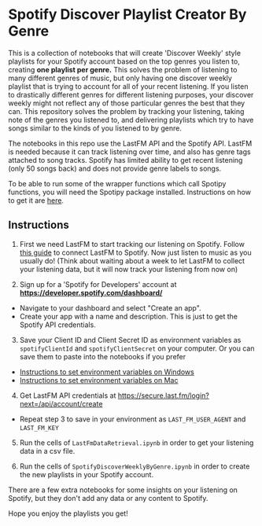 # Spotify Discover Playlist Creator By Genre
This is a collection of notebooks that will create 'Discover Weekly' style playlists for your Spotify account based on the top genres you listen to, creating **one playlist per genre.** This solves the problem of listening to many different genres of music, but only having one discover weekly playlist that is trying to account for all of your recent listening. If you listen to drastically different genres for different listening purposes, your discover weekly might not reflect any of those particular genres the best that they can. This repository solves the problem by tracking your listening, taking note of the genres you listened to, and delivering playlists which try to have songs similar to the kinds of you listened to by genre. 

The notebooks in this repo use the LastFM API and the Spotify API. LastFM is needed because it can track listening over time, and also has genre tags attached to song tracks. Spotify has limited ability to get recent listening (only 50 songs back) and does not provide genre labels to songs. 

To be able to run some of the wrapper functions which call Spotipy functions, you will need the Spotipy package installed. Instructions on how to get it are [here](https://spotipy.readthedocs.io/en/2.16.1/#installation). 

## Instructions
1. First we need LastFM to start tracking our listening on Spotify. Follow [this guide](https://community.spotify.com/t5/Spotify-Answers/How-can-I-connect-Spotify-to-Last-fm/ta-p/4795301) to connect LastFM to Spotify. Now just listen to music as you usually do! (Think about waiting about a week to let LastFM to collect your listening data, but it will now track your listening from now on) 

2. Sign up for a 'Spotify for Developers' account at **https://developer.spotify.com/dashboard/**
- Navigate to your dashboard and select "Create an app".
- Create your app with a name and description. This is just to get the Spotify API credentials. 

3. Save your Client ID and Client Secret ID as environment variables as ```spotifyClientId``` and ```spotifyClientSecret``` on your computer. Or you can save them to paste into the notebooks if you prefer
- [Instructions to set environment variables on Windows](https://docs.oracle.com/en/database/oracle/r-enterprise/1.5.1/oread/creating-and-modifying-environment-variables-on-windows.html#GUID-DD6F9982-60D5-48F6-8270-A27EC53807D0)
- [Instructions to set environment variables on Mac](https://medium.com/@youngstone89/setting-up-environment-variables-in-mac-os-28e5941c771c)

4. Get LastFM API credentials at https://secure.last.fm/login?next=/api/account/create
- Repeat step 3 to save in your environment as ```LAST_FM_USER_AGENT``` and ```LAST_FM_KEY```

5. Run the cells of ```LastFmDataRetrieval.ipynb``` in order to get your listening data in a csv file. 

6. Run the cells of ```SpotifyDiscoverWeeklyByGenre.ipynb``` in order to create the new playlists in your Spotify account. 

There are a few extra notebooks for some insights on your listening on Spotify, but they don't add any data or any content to Spotify. 

Hope you enjoy the playlists you get! 
